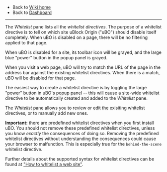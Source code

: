 - Back to [Wiki home](https://github.com/gorhill/uBlock/wiki)
- Back to [Dashboard](https://github.com/gorhill/uBlock/wiki/Dashboard)

***

The _Whitelist_ pane lists all the _whitelist directives_. The purpose of a whitelist directive is to tell on which site uBlock Origin ("uBO") should disable itself completely. When uBO is disabled on a page, there will be no filtering applied to that page.

When uBO is disabled for a site, its toolbar icon will be grayed, and the large blue "power" button in the popup panel is grayed.

When you visit a web page, uBO will try to match the URL of the page in the address bar against the existing whitelist directives. When there is a match, uBO will be disabled for that page.

The easiest way to create a whitelist directive is by toggling the large "power" button in uBO's popup panel -- this will cause a site-wide whitelist directive to be automatically created and added to the _Whitelist_ pane.

The _Whitelist_ pane allows you to review or edit the exisiting whitelist directives, or to manually add new ones.

**Important:** there are predefined whitelist directives when you first install uBO. You should not remove these predefined whitelist directives, unless you know _exactly_ the consequences of doing so. Removing the predefined whitelist directives without understanding the consequences could cause your browser to malfunction. This is especially true for the `behind-the-scene` whitelist directive.

Further details about the supported syntax for whitelist directives can be found at ["How to whitelist a web site"](https://github.com/gorhill/uBlock/wiki/How-to-whitelist-a-web-site).
